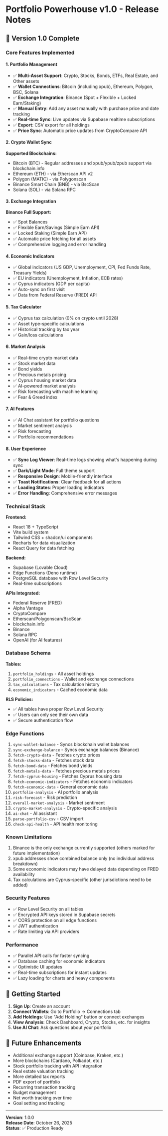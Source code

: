 # Portfolio Powerhouse v1.0 - Release Notes

## 🎉 Version 1.0 Complete

### Core Features Implemented

#### 1. Portfolio Management
- ✅ **Multi-Asset Support**: Crypto, Stocks, Bonds, ETFs, Real Estate, and Other assets
- ✅ **Wallet Connections**: Bitcoin (including xpub), Ethereum, Polygon, BSC, Solana
- ✅ **Exchange Integration**: Binance (Spot + Flexible + Locked Earn/Staking)
- ✅ **Manual Entry**: Add any asset manually with purchase price and date tracking
- ✅ **Real-time Sync**: Live updates via Supabase realtime subscriptions
- ✅ **Export**: CSV export for all holdings
- ✅ **Price Sync**: Automatic price updates from CryptoCompare API

#### 2. Crypto Wallet Sync
**Supported Blockchains:**
- Bitcoin (BTC) - Regular addresses and xpub/ypub/zpub support via blockchain.info
- Ethereum (ETH) - via Etherscan API v2
- Polygon (MATIC) - via Polygonscan
- Binance Smart Chain (BNB) - via BscScan
- Solana (SOL) - via Solana RPC

#### 3. Exchange Integration
**Binance Full Support:**
- ✅ Spot Balances
- ✅ Flexible Earn/Savings (Simple Earn API)
- ✅ Locked Staking (Simple Earn API)
- ✅ Automatic price fetching for all assets
- ✅ Comprehensive logging and error handling

#### 4. Economic Indicators
- ✅ Global indicators (US GDP, Unemployment, CPI, Fed Funds Rate, Treasury Yields)
- ✅ EU indicators (Unemployment, Inflation, ECB rates)
- ✅ Cyprus indicators (GDP per capita)
- ✅ Auto-sync on first visit
- ✅ Data from Federal Reserve (FRED) API

#### 5. Tax Calculator
- ✅ Cyprus tax calculation (0% on crypto until 2028)
- ✅ Asset type-specific calculations
- ✅ Historical tracking by tax year
- ✅ Gain/loss calculations

#### 6. Market Analysis
- ✅ Real-time crypto market data
- ✅ Stock market data
- ✅ Bond yields
- ✅ Precious metals pricing
- ✅ Cyprus housing market data
- ✅ AI-powered market analysis
- ✅ Risk forecasting with machine learning
- ✅ Fear & Greed index

#### 7. AI Features
- ✅ AI Chat assistant for portfolio questions
- ✅ Market sentiment analysis
- ✅ Risk forecasting
- ✅ Portfolio recommendations

#### 8. User Experience
- ✅ **Sync Log Viewer**: Real-time logs showing what's happening during sync
- ✅ **Dark/Light Mode**: Full theme support
- ✅ **Responsive Design**: Mobile-friendly interface
- ✅ **Toast Notifications**: Clear feedback for all actions
- ✅ **Loading States**: Proper loading indicators
- ✅ **Error Handling**: Comprehensive error messages

### Technical Stack

**Frontend:**
- React 18 + TypeScript
- Vite build system
- Tailwind CSS + shadcn/ui components
- Recharts for data visualization
- React Query for data fetching

**Backend:**
- Supabase (Lovable Cloud)
- Edge Functions (Deno runtime)
- PostgreSQL database with Row Level Security
- Real-time subscriptions

**APIs Integrated:**
- Federal Reserve (FRED)
- Alpha Vantage
- CryptoCompare
- Etherscan/Polygonscan/BscScan
- blockchain.info
- Binance
- Solana RPC
- OpenAI (for AI features)

### Database Schema

**Tables:**
1. `portfolio_holdings` - All asset holdings
2. `portfolio_connections` - Wallet and exchange connections
3. `tax_calculations` - Tax calculation history
4. `economic_indicators` - Cached economic data

**RLS Policies:**
- ✅ All tables have proper Row Level Security
- ✅ Users can only see their own data
- ✅ Secure authentication flow

### Edge Functions

1. `sync-wallet-balance` - Syncs blockchain wallet balances
2. `sync-exchange-balance` - Syncs exchange balances (Binance)
3. `fetch-crypto-data` - Fetches crypto prices
4. `fetch-stocks-data` - Fetches stock data
5. `fetch-bond-data` - Fetches bond yields
6. `fetch-metals-data` - Fetches precious metals prices
7. `fetch-cyprus-housing` - Fetches Cyprus housing data
8. `fetch-economic-indicators` - Fetches economic indicators
9. `fetch-economic-data` - General economic data
10. `portfolio-analysis` - AI portfolio analysis
11. `risk-forecast` - Risk prediction
12. `overall-market-analysis` - Market sentiment
13. `crypto-market-analysis` - Crypto-specific analysis
14. `ai-chat` - AI assistant
15. `parse-portfolio-csv` - CSV import
16. `check-api-health` - API health monitoring

### Known Limitations

1. Binance is the only exchange currently supported (others marked for future implementation)
2. xpub addresses show combined balance only (no individual address breakdown)
3. Some economic indicators may have delayed data depending on FRED availability
4. Tax calculations are Cyprus-specific (other jurisdictions need to be added)

### Security Features

- ✅ Row Level Security on all tables
- ✅ Encrypted API keys stored in Supabase secrets
- ✅ CORS protection on all edge functions
- ✅ JWT authentication
- ✅ Rate limiting via API providers

### Performance

- ✅ Parallel API calls for faster syncing
- ✅ Database caching for economic indicators
- ✅ Optimistic UI updates
- ✅ Real-time subscriptions for instant updates
- ✅ Lazy loading for charts and heavy components

## 🚀 Getting Started

1. **Sign Up**: Create an account
2. **Connect Wallets**: Go to Portfolio → Connections tab
3. **Add Holdings**: Use "Add Holding" button or connect exchanges
4. **View Analysis**: Check Dashboard, Crypto, Stocks, etc. for insights
5. **Use AI Chat**: Ask questions about your portfolio

## 🔮 Future Enhancements

- Additional exchange support (Coinbase, Kraken, etc.)
- More blockchains (Cardano, Polkadot, etc.)
- Stock portfolio tracking with API integration
- Real estate valuation tracking
- More detailed tax reports
- PDF export of portfolio
- Recurring transaction tracking
- Budget management
- Net worth tracking over time
- Goal setting and tracking

---

**Version**: 1.0.0  
**Release Date**: October 26, 2025  
**Status**: ✅ Production Ready

